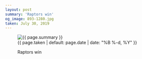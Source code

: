 ```yaml
---
layout: post
summary: 'Raptors win'
og_image: 893-1280.jpg
taken: July 30, 2019
---
```


<figure class="post" data-src="{{ site.assets_url }}/{{ page.og_image }}">
<img alt="{{ page.summary }}" sizes="(min-width: 700px) 50vw, calc(100vw - 2rem)" src="{{ site.assets_url }}/893-640.jpg" srcset="{{ site.assets_url }}/893-320.jpg 320w, {{ site.assets_url }}/893-640.jpg 640w, {{ site.assets_url }}/893-960.jpg 960w, {{ site.assets_url }}/893-1280.jpg 1280w"/>
<figcaption>
<time>{{ page.taken | default: page.date | date: "%B %-d, %Y" }}</time>
<p>Raptors win</p>
</figcaption>
</figure>
